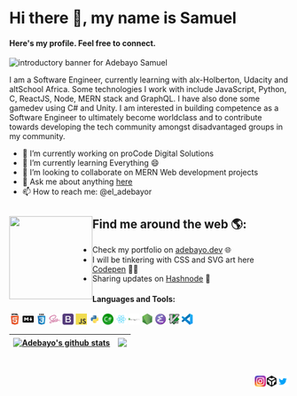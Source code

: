 # Hi there 👋, my name is Samuel

#### Here's my profile. Feel free to connect.

<img src="https://miro.com/app/board/uXjVOM0ybcI=/?moveToWidget=3458764519815469491&cot=14" alt="introductory banner for Adebayo Samuel">

I am a Software Engineer, currently learning with alx-Holberton, Udacity and altSchool Africa. Some technologies I work with include JavaScript, Python, C, ReactJS, Node, MERN stack and GraphQL. I have also done some gamedev using C# and Unity. I am interested in building competence as a Software Engineer to ultimately become worldclass and to contribute towards developing the tech community amongst disadvantaged groups in my community.

- 🔭 I’m currently working on proCode Digital Solutions 
- 🌱 I’m currently learning Everything 😄 
- 👯 I’m looking to collaborate on MERN Web development projects 
- 💬 Ask me about anything [here](https://github.com/Adebayo-S/Adebayo-S/issues)
- 📫 How to reach me: @el_adebayor 

## Find me around the web 🌎: <a href="https://github.com/Adebayo-S"><img align="left" width="150" height="150" src="https://media.giphy.com/media/ZRiLoLix9pnW7cVB5y/giphy.gif"></a>
- Check my portfolio on <a href="">adebayo.dev</a> 🌐
- I will be tinkering with CSS and SVG art here <a href="https://codepen.io/adebayo-s"> Codepen</a> 👨‍💻
- Sharing updates on <a href="https://s-adebayo.hashnode.dev/">Hashnode</a> 💼

#### Languages and Tools:

<code><img height="20" src="https://github.com/github/explore/blob/main/topics/html/html.png"></code>
<code><img height="20" src="https://github.com/github/explore/blob/main/topics/markdown/markdown.png"></code>
<code><img height="20" src="https://github.com/github/explore/blob/main/topics/css/css.png"></code>
<code><img height="20" src="https://github.com/github/explore/blob/main/topics/sass/sass.png"></code>
<code><img height="20" src="https://github.com/github/explore/blob/main/topics/bootstrap/bootstrap.png"></code>
<code><img height="20" src="https://raw.githubusercontent.com/github/explore/80688e429a7d4ef2fca1e82350fe8e3517d3494d/topics/javascript/javascript.png"></code>
<code><img height="20" src="https://github.com/github/explore/blob/main/topics/python/python.png"></code>
<code><img height="20" src="https://github.com/github/explore/blob/main/topics/csharp/csharp.png"></code>
<code><img height="20" src="https://raw.githubusercontent.com/github/explore/80688e429a7d4ef2fca1e82350fe8e3517d3494d/topics/react/react.png"></code>
<code><img height="20" src="https://github.com/github/explore/blob/main/topics/mongodb/mongodb.png"></code>
<code><img height="20" src="https://raw.githubusercontent.com/github/explore/80688e429a7d4ef2fca1e82350fe8e3517d3494d/topics/nodejs/nodejs.png"></code> 
<code><img height="20" src="https://github.com/github/explore/blob/main/topics/emacs/emacs.png"></code> 
<code><img height="20" src="https://github.com/github/explore/blob/main/topics/vim/vim.png"></code> 
<code><img height="20" src="https://github.com/github/explore/blob/main/topics/visual-studio-code/visual-studio-code.png"></code> 


| <a href="https://github.com/Adebayo-S/github-readme-stats"><img align="center" src="https://github-readme-stats.vercel.app/api?username=Adebayo-S&show_icons=true&include_all_commits=true&theme=dark&count_private=true&hide_border=true&border_radius=2&hide=stars,prs,issues,contribs" alt="Adebayo's github stats" /></a> | <a href="https://github.com/Adebayo-S/github-readme-stats"><img align="center" src="https://github-readme-stats.vercel.app/api/top-langs/?username=Adebayo-S&layout=compact&theme=dark&hide_border=true&hide=html,css" /></a> |
| ------------- | ------------- |

<br />
<br />

<a href="https://twitter.com/el_adebayor">
  <img align="right" alt="Adebayo Samuel | Twitter" width="21px" src="https://github.com/github/explore/blob/main/topics/twitter/twitter.png" />
</a>
<a href="https://codepen.io/adebayo-s">
  <img align="right" alt="Adebayo Samuel | CodeSandbox" width="20px" src="https://raw.githubusercontent.com/anuraghazra/anuraghazra/master/assets/codesandbox.svg" />
</a>
<a href="https://instagram.com/so.adebayo">
  <img align="right" alt="Adebayo Samuel | Instagram" width="20px" src="https://github.com/github/explore/blob/main/topics/instagram/instagram.png" />
</a>
